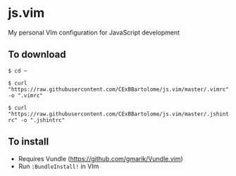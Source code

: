 js.vim
======

My personal VIm configuration for JavaScript development

To download
-----------

`$ cd ~`

`$ curl "https://raw.githubusercontent.com/CExBBartolome/js.vim/master/.vimrc" -o ".vimrc"`

`$ curl "https://raw.githubusercontent.com/CExBBartolome/js.vim/master/.jshintrc" -o ".jshintrc"`

To install
----------
- Requires Vundle (https://github.com/gmarik/Vundle.vim)
- Run `:BundleInstall!` in VIm
